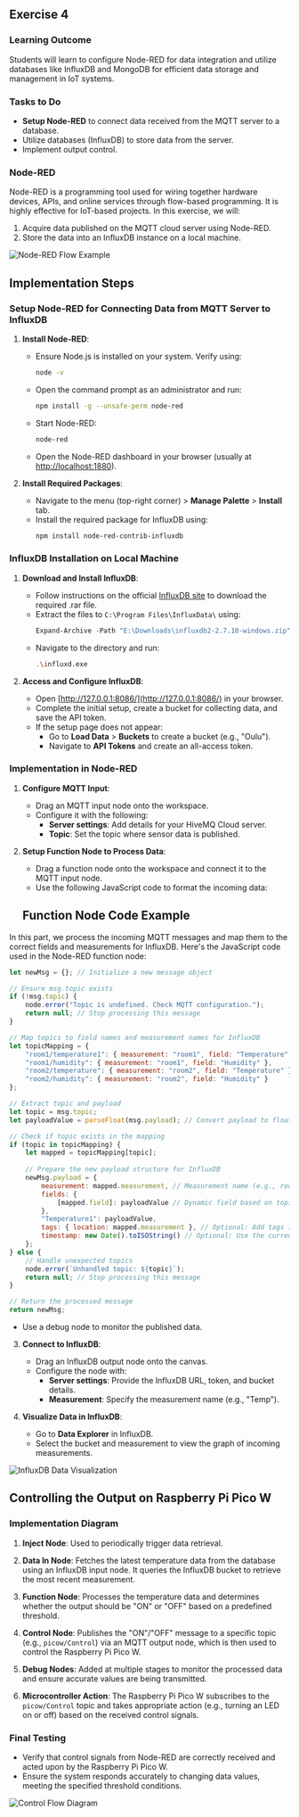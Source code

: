 ## Exercise 4

### Learning Outcome
Students will learn to configure Node-RED for data integration and utilize databases like InfluxDB and MongoDB for efficient data storage and management in IoT systems.

### Tasks to Do
- **Setup Node-RED** to connect data received from the MQTT server to a database.
- Utilize databases (InfluxDB) to store data from the server.
- Implement output control.

### Node-RED
Node-RED is a programming tool used for wiring together hardware devices, APIs, and online services through flow-based programming. It is highly effective for IoT-based projects. In this exercise, we will:
1. Acquire data published on the MQTT cloud server using Node-RED.
2. Store the data into an InfluxDB instance on a local machine.

![Node-RED Flow Example](<img_placeholder>)

## Implementation Steps

### Setup Node-RED for Connecting Data from MQTT Server to InfluxDB

1. **Install Node-RED**:
   - Ensure Node.js is installed on your system. Verify using:
     ```bash
     node -v
     ```
   - Open the command prompt as an administrator and run:
     ```bash
     npm install -g --unsafe-perm node-red
     ```
   - Start Node-RED:
     ```bash
     node-red
     ```
   - Open the Node-RED dashboard in your browser (usually at [http://localhost:1880](http://localhost:1880)).

2. **Install Required Packages**:
   - Navigate to the menu (top-right corner) > **Manage Palette** > **Install** tab.
   - Install the required package for InfluxDB using:
     ```bash
     npm install node-red-contrib-influxdb
     ```

### InfluxDB Installation on Local Machine

1. **Download and Install InfluxDB**:
   - Follow instructions on the official [InfluxDB site](https://www.influxdata.com/) to download the required .rar file.
   - Extract the files to `C:\Program Files\InfluxData\` using:
     ```powershell
     Expand-Archive -Path "E:\Downloads\influxdb2-2.7.10-windows.zip" -DestinationPath "C:\Program Files\InfluxData\" -Force
     ```
   - Navigate to the directory and run:
     ```bash
     .\influxd.exe
     ```

2. **Access and Configure InfluxDB**:
   - Open [http://127.0.0.1:8086/](http://127.0.0.1:8086/) in your browser.
   - Complete the initial setup, create a bucket for collecting data, and save the API token. 
   - If the setup page does not appear:
     - Go to **Load Data** > **Buckets** to create a bucket (e.g., "Oulu").
     - Navigate to **API Tokens** and create an all-access token.

### Implementation in Node-RED

1. **Configure MQTT Input**:
   - Drag an MQTT input node onto the workspace.
   - Configure it with the following:
     - **Server settings**: Add details for your HiveMQ Cloud server.
     - **Topic**: Set the topic where sensor data is published.

2. **Setup Function Node to Process Data**:
   - Drag a function node onto the workspace and connect it to the MQTT input node.
   - Use the following JavaScript code to format the incoming data:
    ## Function Node Code Example

In this part, we process the incoming MQTT messages and map them to the correct fields and measurements for InfluxDB. Here's the JavaScript code used in the Node-RED function node:

```javascript
let newMsg = {}; // Initialize a new message object

// Ensure msg.topic exists
if (!msg.topic) {
    node.error("Topic is undefined. Check MQTT configuration.");
    return null; // Stop processing this message
}

// Map topics to field names and measurement names for InfluxDB
let topicMapping = {
    "room1/temperature1": { measurement: "room1", field: "Temperature" },
    "room1/humidity": { measurement: "room1", field: "Humidity" },
    "room2/temperature": { measurement: "room2", field: "Temperature" },
    "room2/humidity": { measurement: "room2", field: "Humidity" }
};

// Extract topic and payload
let topic = msg.topic;
let payloadValue = parseFloat(msg.payload); // Convert payload to float

// Check if topic exists in the mapping
if (topic in topicMapping) {
    let mapped = topicMapping[topic];
    
    // Prepare the new payload structure for InfluxDB
    newMsg.payload = {
        measurement: mapped.measurement, // Measurement name (e.g., room1, room2)
        fields: { 
            [mapped.field]: payloadValue // Dynamic field based on topic (e.g., Temperature, Humidity)
        },
        "Temperature1": payloadValue,
        tags: { location: mapped.measurement }, // Optional: Add tags if necessary (e.g., location)
        timestamp: new Date().toISOString() // Optional: Use the current timestamp
    };
} else {
    // Handle unexpected topics
    node.error(`Unhandled topic: ${topic}`);
    return null; // Stop processing this message
}

// Return the processed message
return newMsg;
```
   - Use a debug node to monitor the published data.

3. **Connect to InfluxDB**:
   - Drag an InfluxDB output node onto the canvas.
   - Configure the node with:
     - **Server settings**: Provide the InfluxDB URL, token, and bucket details.
     - **Measurement**: Specify the measurement name (e.g., "Temp").

4. **Visualize Data in InfluxDB**:
   - Go to **Data Explorer** in InfluxDB.
   - Select the bucket and measurement to view the graph of incoming measurements.

![InfluxDB Data Visualization](<img_placeholder>)

## Controlling the Output on Raspberry Pi Pico W

### Implementation Diagram
1. **Inject Node**: Used to periodically trigger data retrieval.

2. **Data In Node**: Fetches the latest temperature data from the database using an InfluxDB input node. It queries the InfluxDB bucket to retrieve the most recent measurement.

3. **Function Node**: Processes the temperature data and determines whether the output should be "ON" or "OFF" based on a predefined threshold.

4. **Control Node**: Publishes the "ON"/"OFF" message to a specific topic (e.g., `picow/Control`) via an MQTT output node, which is then used to control the Raspberry Pi Pico W.

5. **Debug Nodes**: Added at multiple stages to monitor the processed data and ensure accurate values are being transmitted.

6. **Microcontroller Action**: The Raspberry Pi Pico W subscribes to the `picow/Control` topic and takes appropriate action (e.g., turning an LED on or off) based on the received control signals.

### Final Testing
- Verify that control signals from Node-RED are correctly received and acted upon by the Raspberry Pi Pico W.
- Ensure the system responds accurately to changing data values, meeting the specified threshold conditions.

![Control Flow Diagram](<img_placeholder>)

